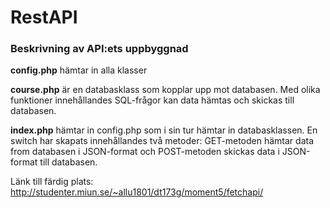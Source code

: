 # RestAPI
### Beskrivning av API:ets uppbyggnad
**config.php** hämtar in alla klasser

**course.php** är en databasklass som kopplar upp mot databasen. Med olika funktioner innehållandes SQL-frågor kan data hämtas och skickas till databasen.

**index.php** hämtar in config.php som i sin tur hämtar in databasklassen. En switch har skapats innehållandes två metoder: 
GET-metoden hämtar data from databasen i JSON-format och POST-metoden skickas data i JSON-format till databasen.

Länk till färdig plats: http://studenter.miun.se/~allu1801/dt173g/moment5/fetchapi/

